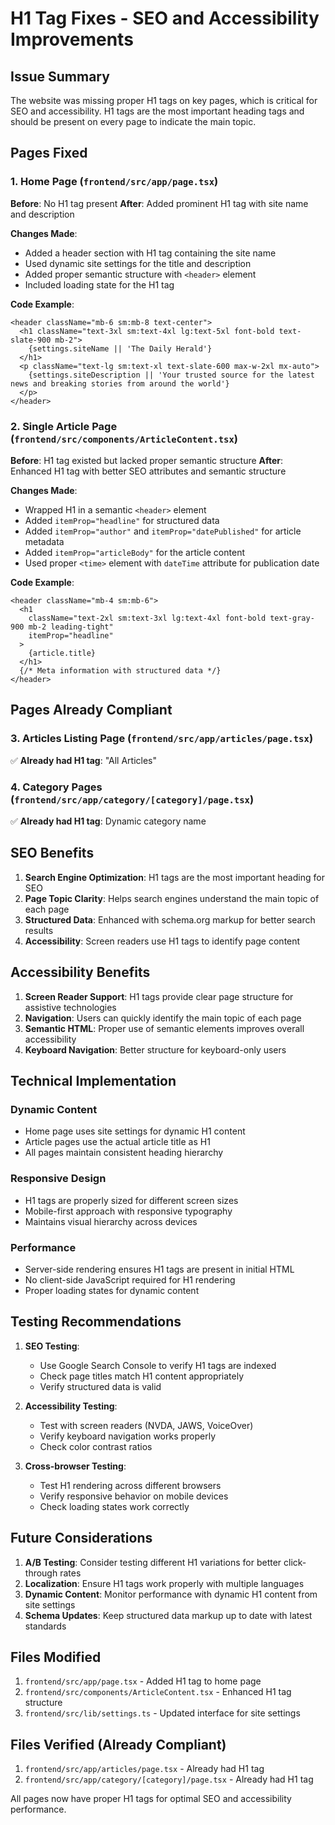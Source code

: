 # H1 Tag Fixes - SEO and Accessibility Improvements

## Issue Summary
The website was missing proper H1 tags on key pages, which is critical for SEO and accessibility. H1 tags are the most important heading tags and should be present on every page to indicate the main topic.

## Pages Fixed

### 1. Home Page (`frontend/src/app/page.tsx`)
**Before**: No H1 tag present
**After**: Added prominent H1 tag with site name and description

**Changes Made**:
- Added a header section with H1 tag containing the site name
- Used dynamic site settings for the title and description
- Added proper semantic structure with `<header>` element
- Included loading state for the H1 tag

**Code Example**:
```tsx
<header className="mb-6 sm:mb-8 text-center">
  <h1 className="text-3xl sm:text-4xl lg:text-5xl font-bold text-slate-900 mb-2">
    {settings.siteName || 'The Daily Herald'}
  </h1>
  <p className="text-lg sm:text-xl text-slate-600 max-w-2xl mx-auto">
    {settings.siteDescription || 'Your trusted source for the latest news and breaking stories from around the world'}
  </p>
</header>
```

### 2. Single Article Page (`frontend/src/components/ArticleContent.tsx`)
**Before**: H1 tag existed but lacked proper semantic structure
**After**: Enhanced H1 tag with better SEO attributes and semantic structure

**Changes Made**:
- Wrapped H1 in a semantic `<header>` element
- Added `itemProp="headline"` for structured data
- Added `itemProp="author"` and `itemProp="datePublished"` for article metadata
- Added `itemProp="articleBody"` for the article content
- Used proper `<time>` element with `dateTime` attribute for publication date

**Code Example**:
```tsx
<header className="mb-4 sm:mb-6">
  <h1 
    className="text-2xl sm:text-3xl lg:text-4xl font-bold text-gray-900 mb-2 leading-tight"
    itemProp="headline"
  >
    {article.title}
  </h1>
  {/* Meta information with structured data */}
</header>
```

## Pages Already Compliant

### 3. Articles Listing Page (`frontend/src/app/articles/page.tsx`)
✅ **Already had H1 tag**: "All Articles"

### 4. Category Pages (`frontend/src/app/category/[category]/page.tsx`)
✅ **Already had H1 tag**: Dynamic category name

## SEO Benefits

1. **Search Engine Optimization**: H1 tags are the most important heading for SEO
2. **Page Topic Clarity**: Helps search engines understand the main topic of each page
3. **Structured Data**: Enhanced with schema.org markup for better search results
4. **Accessibility**: Screen readers use H1 tags to identify page content

## Accessibility Benefits

1. **Screen Reader Support**: H1 tags provide clear page structure for assistive technologies
2. **Navigation**: Users can quickly identify the main topic of each page
3. **Semantic HTML**: Proper use of semantic elements improves overall accessibility
4. **Keyboard Navigation**: Better structure for keyboard-only users

## Technical Implementation

### Dynamic Content
- Home page uses site settings for dynamic H1 content
- Article pages use the actual article title as H1
- All pages maintain consistent heading hierarchy

### Responsive Design
- H1 tags are properly sized for different screen sizes
- Mobile-first approach with responsive typography
- Maintains visual hierarchy across devices

### Performance
- Server-side rendering ensures H1 tags are present in initial HTML
- No client-side JavaScript required for H1 rendering
- Proper loading states for dynamic content

## Testing Recommendations

1. **SEO Testing**:
   - Use Google Search Console to verify H1 tags are indexed
   - Check page titles match H1 content appropriately
   - Verify structured data is valid

2. **Accessibility Testing**:
   - Test with screen readers (NVDA, JAWS, VoiceOver)
   - Verify keyboard navigation works properly
   - Check color contrast ratios

3. **Cross-browser Testing**:
   - Test H1 rendering across different browsers
   - Verify responsive behavior on mobile devices
   - Check loading states work correctly

## Future Considerations

1. **A/B Testing**: Consider testing different H1 variations for better click-through rates
2. **Localization**: Ensure H1 tags work properly with multiple languages
3. **Dynamic Content**: Monitor performance with dynamic H1 content from site settings
4. **Schema Updates**: Keep structured data markup up to date with latest standards

## Files Modified

1. `frontend/src/app/page.tsx` - Added H1 tag to home page
2. `frontend/src/components/ArticleContent.tsx` - Enhanced H1 tag structure
3. `frontend/src/lib/settings.ts` - Updated interface for site settings

## Files Verified (Already Compliant)

1. `frontend/src/app/articles/page.tsx` - Already had H1 tag
2. `frontend/src/app/category/[category]/page.tsx` - Already had H1 tag

All pages now have proper H1 tags for optimal SEO and accessibility performance.

